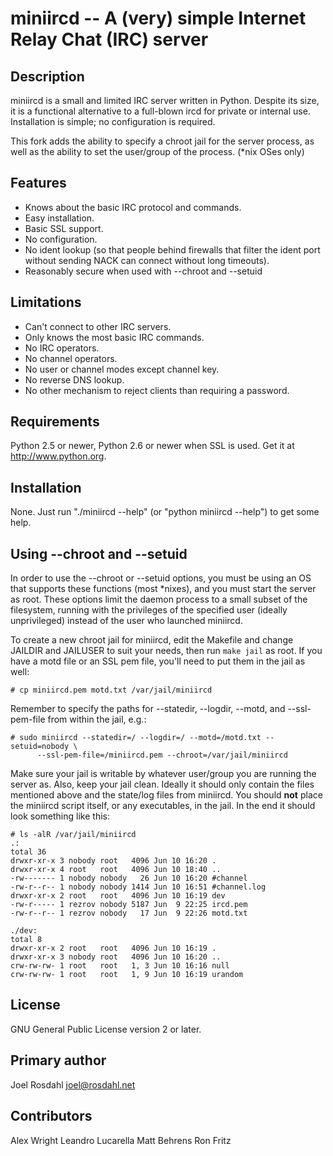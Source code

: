 miniircd -- A (very) simple Internet Relay Chat (IRC) server
============================================================

Description
-----------

miniircd is a small and limited IRC server written in Python. Despite its size,
it is a functional alternative to a full-blown ircd for private or internal
use. Installation is simple; no configuration is required.

This fork adds the ability to specify a chroot jail for the server process,
as well as the ability to set the user/group of the process. (*nix OSes only)

Features
--------

* Knows about the basic IRC protocol and commands.
* Easy installation.
* Basic SSL support.
* No configuration.
* No ident lookup (so that people behind firewalls that filter the ident port
  without sending NACK can connect without long timeouts).
* Reasonably secure when used with --chroot and --setuid

Limitations
-----------

* Can't connect to other IRC servers.
* Only knows the most basic IRC commands.
* No IRC operators.
* No channel operators.
* No user or channel modes except channel key.
* No reverse DNS lookup.
* No other mechanism to reject clients than requiring a password.

Requirements
------------

Python 2.5 or newer, Python 2.6 or newer when SSL is used.
Get it at http://www.python.org.

Installation
------------

None. Just run "./miniircd --help" (or "python miniircd --help") to get some
help.

Using --chroot and --setuid
---------------------------

In order to use the --chroot or --setuid options, you must be using an OS
that supports these functions (most \*nixes), and you must start the server
as root. These options limit the daemon process to a small
subset of the filesystem, running with the privileges of the specified
user (ideally unprivileged) instead of the user who launched miniircd.

To create a new chroot jail for miniircd, edit the Makefile and change
JAILDIR and JAILUSER to suit your needs, then run ``make jail`` as root.
If you have a motd file or an SSL pem file, you'll need to put them in the
jail as well:

```
# cp miniircd.pem motd.txt /var/jail/miniircd
```

Remember to specify the paths for --statedir, --logdir, --motd, and
--ssl-pem-file from within the jail, e.g.:

```
# sudo miniircd --statedir=/ --logdir=/ --motd=/motd.txt --setuid=nobody \
      --ssl-pem-file=/miniircd.pem --chroot=/var/jail/miniircd
```

Make sure your jail is writable by whatever user/group you are running
the server as. Also, keep your jail clean. Ideally it should only contain
the files mentioned above and the state/log files from miniircd. You should
**not** place the miniircd script itself, or any executables, in the jail.
In the end it should look something like this:

```
# ls -alR /var/jail/miniircd
.:
total 36
drwxr-xr-x 3 nobody root   4096 Jun 10 16:20 .
drwxr-xr-x 4 root   root   4096 Jun 10 18:40 ..
-rw------- 1 nobody nobody   26 Jun 10 16:20 #channel
-rw-r--r-- 1 nobody nobody 1414 Jun 10 16:51 #channel.log
drwxr-xr-x 2 root   root   4096 Jun 10 16:19 dev
-rw-r----- 1 rezrov nobody 5187 Jun  9 22:25 ircd.pem
-rw-r--r-- 1 rezrov nobody   17 Jun  9 22:26 motd.txt

./dev:
total 8
drwxr-xr-x 2 root   root   4096 Jun 10 16:19 .
drwxr-xr-x 3 nobody root   4096 Jun 10 16:20 ..
crw-rw-rw- 1 root   root   1, 3 Jun 10 16:16 null
crw-rw-rw- 1 root   root   1, 9 Jun 10 16:19 urandom
```

License
-------

GNU General Public License version 2 or later.

Primary author
--------------

Joel Rosdahl <joel@rosdahl.net>

Contributors
------------

Alex Wright
Leandro Lucarella
Matt Behrens
Ron Fritz
